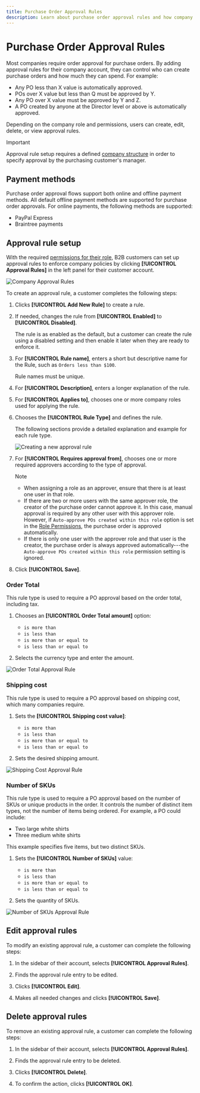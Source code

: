 ```yaml
---
title: Purchase Order Approval Rules
description: Learn about purchase order approval rules and how company administrators can define them on the storefront.
---
```

# Purchase Order Approval Rules

Most companies require order approval for purchase orders. By adding approval rules for their company account, they can control who can create purchase orders and how much they can spend. For example:

* Any PO less than X value is automatically approved.
* POs over X value but less than Q must be approved by Y.
* Any PO over X value must be approved by Y and Z.
* A PO created by anyone at the Director level or above is automatically approved.

Depending on the company role and permissions, users can create, edit, delete, or view approval rules.

>[!IMPORTANT]
>
>Approval rule setup requires a defined [company structure](account-company-structure.md) in order to specify approval by the purchasing customer's manager.

## Payment methods

Purchase order approval flows support both online and offline payment methods. All default offline payment methods are supported for purchase order approvals. For online payments, the following methods are supported:

* PayPal Express
* Braintree payments


## Approval rule setup

With the required [permissions for their role](account-company-roles-permissions.md), B2B customers can set up approval rules to enforce company policies by clicking **[!UICONTROL Approval Rules]** in the left panel for their customer account.

![Company Approval Rules](./assets/approval-rules.png)<!-- zoom -->

To create an approval rule, a customer completes the following steps:

1. Clicks **[!UICONTROL Add New Rule]** to create a rule.

1. If needed, changes the rule from **[!UICONTROL Enabled]** to **[!UICONTROL Disabled]**.

   The rule is as enabled as the default, but a customer can create the rule using a disabled setting and then enable it later when they are ready to enforce it.

1. For **[!UICONTROL Rule name]**, enters a short but descriptive name for the Rule, such as `Orders less than $100`.

   Rule names must be unique.

1. For **[!UICONTROL Description]**, enters a longer explanation of the rule.

1. For **[!UICONTROL Applies to]**, chooses one or more company roles used for applying the rule.

1. Chooses the **[!UICONTROL Rule Type]** and defines the rule.

   The following sections provide a detailed explanation and example for each rule type.

   ![Creating a new approval rule](./assets/approval-rules-create.png)<!-- zoom -->

1. For **[!UICONTROL Requires approval from]**, chooses one or more required approvers according to the type of approval.

   >[!NOTE]
   >
   >* When assigning a role as an approver, ensure that there is at least one user in that role.
   >* If there are two or more users with the same approver role, the creator of the purchase order cannot approve it. In this case, manual approval is required by any other user with this approver role. However, if `Auto-approve POs created within this role` option is set in the [Role Permissions](account-company-roles-permissions.md), the purchase order is approved automatically.
   >* If there is only one user with the approver role and that user is the creator, the purchase order is always approved automatically---the `Auto-approve POs created within this role` permission setting is ignored.

1. Click **[!UICONTROL Save]**.

### Order Total

This rule type is used to require a PO approval based on the order total, including tax.

1. Chooses an **[!UICONTROL Order Total amount]** option:

   * `is more than`
   * `is less than`
   * `is more than or equal to`
   * `is less than or equal to`

1. Selects the currency type and enter the amount.

![Order Total Approval Rule](./assets/approval-rules-order-total.png)<!-- zoom -->

### Shipping cost

This rule type is used to require a PO approval based on shipping cost, which many companies require.

1. Sets the **[!UICONTROL Shipping cost value]**:

   * `is more than`
   * `is less than`
   * `is more than or equal to`
   * `is less than or equal to`

1. Sets the desired shipping amount.

![Shipping Cost Approval Rule](./assets/approval-rules-shipping-cost.png)<!-- zoom -->

### Number of SKUs

This rule type is used to require a PO approval based on the number of SKUs or unique products in the order. It controls the number of distinct item types, not the number of items being ordered. For example, a PO could include:

* Two large white shirts
* Three medium white shirts

This example specifies five items, but two distinct SKUs.

1. Sets the **[!UICONTROL Number of SKUs]** value:

   * `is more than`
   * `is less than`
   * `is more than or equal to`
   * `is less than or equal to`

1. Sets the quantity of SKUs.

![Number of SKUs Approval Rule](./assets/approval-rules-number-skus.png)<!-- zoom -->

## Edit approval rules

To modify an existing approval rule, a customer can complete the following steps:

1. In the sidebar of their account, selects **[!UICONTROL Approval Rules]**.

1. Finds the approval rule entry to be edited.

1. Clicks **[!UICONTROL Edit]**.

1. Makes all needed changes and clicks **[!UICONTROL Save]**.

## Delete approval rules

To remove an existing approval rule, a customer can complete the following steps:

1. In the sidebar of their account, selects **[!UICONTROL Approval Rules]**.

1. Finds the approval rule entry to be deleted.

1. Clicks **[!UICONTROL Delete]**.

1. To confirm the action, clicks **[!UICONTROL OK]**.
